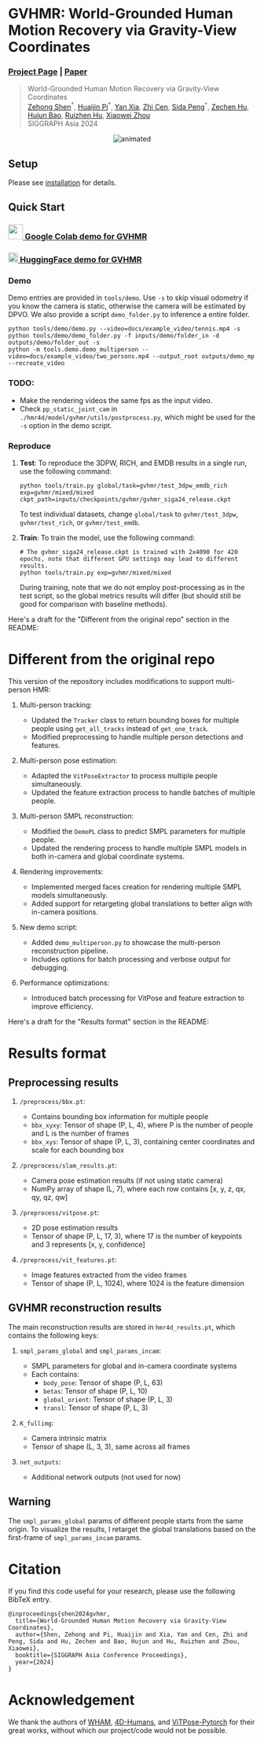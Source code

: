 # GVHMR: World-Grounded Human Motion Recovery via Gravity-View Coordinates
### [Project Page](https://zju3dv.github.io/gvhmr) | [Paper](https://arxiv.org/abs/2409.06662)

> World-Grounded Human Motion Recovery via Gravity-View Coordinates  
> [Zehong Shen](https://zehongs.github.io/)<sup>\*</sup>,
[Huaijin Pi](https://phj128.github.io/)<sup>\*</sup>,
[Yan Xia](https://isshikihugh.github.io/scholar),
[Zhi Cen](https://scholar.google.com/citations?user=Xyy-uFMAAAAJ),
[Sida Peng](https://pengsida.net/)<sup>†</sup>,
[Zechen Hu](https://zju3dv.github.io/gvhmr),
[Hujun Bao](http://www.cad.zju.edu.cn/home/bao/),
[Ruizhen Hu](https://csse.szu.edu.cn/staff/ruizhenhu/),
[Xiaowei Zhou](https://xzhou.me/)  
> SIGGRAPH Asia 2024

<p align="center">
    <img src=docs/example_video/project_teaser.gif alt="animated" />
</p>

## Setup

Please see [installation](docs/INSTALL.md) for details.

## Quick Start

### [<img src="https://i.imgur.com/QCojoJk.png" width="30"> Google Colab demo for GVHMR](https://colab.research.google.com/drive/1N9WSchizHv2bfQqkE9Wuiegw_OT7mtGj?usp=sharing)

### [<img src="https://s2.loli.net/2024/09/15/aw3rElfQAsOkNCn.png" width="20"> HuggingFace demo for GVHMR](https://huggingface.co/spaces/LittleFrog/GVHMR)

### Demo
Demo entries are provided in `tools/demo`. Use `-s` to skip visual odometry if you know the camera is static, otherwise the camera will be estimated by DPVO.
We also provide a script `demo_folder.py` to inference a entire folder.
```shell
python tools/demo/demo.py --video=docs/example_video/tennis.mp4 -s
python tools/demo/demo_folder.py -f inputs/demo/folder_in -d outputs/demo/folder_out -s
python -m tools.demo.demo_multiperson --video=docs/example_video/two_persons.mp4 --output_root outputs/demo_mp --recreate_video
```

### TODO:
- Make the rendering videos the same fps as the input video.
- Check `pp_static_joint_cam` in `./hmr4d/model/gvhmr/utils/postprocess.py`, which might be used for the `-s` option in the demo script.

### Reproduce
1. **Test**:
To reproduce the 3DPW, RICH, and EMDB results in a single run, use the following command:
    ```shell
    python tools/train.py global/task=gvhmr/test_3dpw_emdb_rich exp=gvhmr/mixed/mixed ckpt_path=inputs/checkpoints/gvhmr/gvhmr_siga24_release.ckpt
    ```
    To test individual datasets, change `global/task` to `gvhmr/test_3dpw`, `gvhmr/test_rich`, or `gvhmr/test_emdb`.

2. **Train**:
To train the model, use the following command:
    ```shell
    # The gvhmr_siga24_release.ckpt is trained with 2x4090 for 420 epochs, note that different GPU settings may lead to different results.
    python tools/train.py exp=gvhmr/mixed/mixed
    ```
    During training, note that we do not employ post-processing as in the test script, so the global metrics results will differ (but should still be good for comparison with baseline methods).

Here's a draft for the "Different from the original repo" section in the README:

# Different from the original repo

This version of the repository includes modifications to support multi-person HMR:

1. Multi-person tracking:
   - Updated the `Tracker` class to return bounding boxes for multiple people using `get_all_tracks` instead of `get_one_track`.
   - Modified preprocessing to handle multiple person detections and features.

2. Multi-person pose estimation:
   - Adapted the `VitPoseExtractor` to process multiple people simultaneously.
   - Updated the feature extraction process to handle batches of multiple people.

3. Multi-person SMPL reconstruction:
   - Modified the `DemoPL` class to predict SMPL parameters for multiple people.
   - Updated the rendering process to handle multiple SMPL models in both in-camera and global coordinate systems.

4. Rendering improvements:
   - Implemented merged faces creation for rendering multiple SMPL models simultaneously.
   - Added support for retargeting global translations to better align with in-camera positions.

5. New demo script:
   - Added `demo_multiperson.py` to showcase the multi-person reconstruction pipeline.
   - Includes options for batch processing and verbose output for debugging.

6. Performance optimizations:
   - Introduced batch processing for VitPose and feature extraction to improve efficiency.

Here's a draft for the "Results format" section in the README:

# Results format

## Preprocessing results

1. `/preprocess/bbx.pt`:
   - Contains bounding box information for multiple people
   - `bbx_xyxy`: Tensor of shape (P, L, 4), where P is the number of people and L is the number of frames
   - `bbx_xys`: Tensor of shape (P, L, 3), containing center coordinates and scale for each bounding box

2. `/preprocess/slam_results.pt`:
   - Camera pose estimation results (if not using static camera)
   - NumPy array of shape (L, 7), where each row contains [x, y, z, qx, qy, qz, qw]

3. `/preprocess/vitpose.pt`:
   - 2D pose estimation results
   - Tensor of shape (P, L, 17, 3), where 17 is the number of keypoints and 3 represents [x, y, confidence]

4. `/preprocess/vit_features.pt`:
   - Image features extracted from the video frames
   - Tensor of shape (P, L, 1024), where 1024 is the feature dimension

## GVHMR reconstruction results

The main reconstruction results are stored in `hmr4d_results.pt`, which contains the following keys:

1. `smpl_params_global` and `smpl_params_incam`:
   - SMPL parameters for global and in-camera coordinate systems
   - Each contains:
     - `body_pose`: Tensor of shape (P, L, 63)
     - `betas`: Tensor of shape (P, L, 10)
     - `global_orient`: Tensor of shape (P, L, 3)
     - `transl`: Tensor of shape (P, L, 3)

2. `K_fullimg`:
   - Camera intrinsic matrix
   - Tensor of shape (L, 3, 3), same across all frames

3. `net_outputs`:
   - Additional network outputs (not used for now)

## Warning

The `smpl_params_global` params of different people starts from the same origin. To visualize the results, I retarget the global translations based on the first-frame of `smpl_params_incam` params.

# Citation

If you find this code useful for your research, please use the following BibTeX entry.

```
@inproceedings{shen2024gvhmr,
  title={World-Grounded Human Motion Recovery via Gravity-View Coordinates},
  author={Shen, Zehong and Pi, Huaijin and Xia, Yan and Cen, Zhi and Peng, Sida and Hu, Zechen and Bao, Hujun and Hu, Ruizhen and Zhou, Xiaowei},
  booktitle={SIGGRAPH Asia Conference Proceedings},
  year={2024}
}
```

# Acknowledgement

We thank the authors of
[WHAM](https://github.com/yohanshin/WHAM),
[4D-Humans](https://github.com/shubham-goel/4D-Humans),
and [ViTPose-Pytorch](https://github.com/gpastal24/ViTPose-Pytorch) for their great works, without which our project/code would not be possible.
